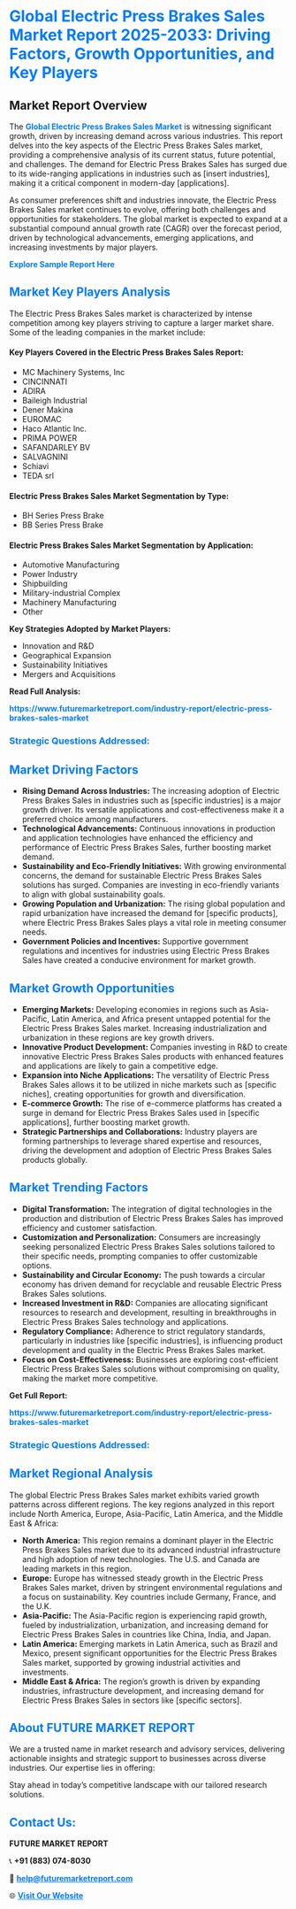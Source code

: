 <h1 style="color: #007BFF;">Global Electric Press Brakes Sales Market Report 2025-2033: Driving Factors, Growth Opportunities, and Key Players</h1>

<section id="overview">
<h2>Market Report Overview</h2>
<p>The <a href="https://www.futuremarketreport.com/industry-report/electric-press-brakes-sales-market" style="color: #007BFF; text-decoration: none;"><strong>Global Electric Press Brakes Sales Market</strong></a> is witnessing significant growth, driven by increasing demand across various industries. This report delves into the key aspects of the Electric Press Brakes Sales market, providing a comprehensive analysis of its current status, future potential, and challenges. The demand for Electric Press Brakes Sales has surged due to its wide-ranging applications in industries such as [insert industries], making it a critical component in modern-day [applications].</p>
<p>As consumer preferences shift and industries innovate, the Electric Press Brakes Sales market continues to evolve, offering both challenges and opportunities for stakeholders. The global market is expected to expand at a substantial compound annual growth rate (CAGR) over the forecast period, driven by technological advancements, emerging applications, and increasing investments by major players.</p>
</section>

<section id="overview">
<p><a href="https://www.futuremarketreport.com/request-sample/reportId=103844" style="color: #007BFF; text-decoration: none;"><strong>Explore Sample Report Here</strong></a></p>
</section>

<section id="key-players">
<h2 style="color: #007BFF;">Market Key Players Analysis</h2>
<p>The Electric Press Brakes Sales market is characterized by intense competition among key players striving to capture a larger market share. Some of the leading companies in the market include:</p>
<h4>Key Players Covered in the Electric Press Brakes Sales Report:</h4>
<ul><li>MC Machinery Systems, Inc</li><li>CINCINNATI</li><li>ADIRA</li><li>Baileigh Industrial</li><li>Dener Makina</li><li>EUROMAC</li><li>Haco Atlantic Inc.</li><li>PRIMA POWER</li><li>SAFANDARLEY BV</li><li>SALVAGNINI</li><li>Schiavi</li><li>TEDA srl</li></ul>
<h4>Electric Press Brakes Sales Market Segmentation by Type:</h4>
<ul><li>BH Series Press Brake</li><li>BB Series Press Brake</li></ul>

<h4>Electric Press Brakes Sales Market Segmentation by Application:</h4>
<ul><li>Automotive Manufacturing</li><li>Power Industry</li><li>Shipbuilding</li><li>Military-industrial Complex</li><li>Machinery Manufacturing</li><li>Other</li></ul>
<p><strong>Key Strategies Adopted by Market Players:</strong></p>
<ul>
<li>Innovation and R&D</li>
<li>Geographical Expansion</li>
<li>Sustainability Initiatives</li>
<li>Mergers and Acquisitions</li>
</ul>
</section>

<section>
<p><strong>Read Full Analysis: </strong></p><a href="https://www.futuremarketreport.com/industry-report/electric-press-brakes-sales-market" style="color: #007BFF; text-decoration: none;"><strong>https://www.futuremarketreport.com/industry-report/electric-press-brakes-sales-market</strong></a>
<h3 style="color: #007BFF;">Strategic Questions Addressed:</h3>
</section>

<section id="driving-factors">
<h2 style="color: #007BFF;">Market Driving Factors</h2>
<ul>
<li><strong>Rising Demand Across Industries:</strong> The increasing adoption of Electric Press Brakes Sales in industries such as [specific industries] is a major growth driver. Its versatile applications and cost-effectiveness make it a preferred choice among manufacturers.</li>
<li><strong>Technological Advancements:</strong> Continuous innovations in production and application technologies have enhanced the efficiency and performance of Electric Press Brakes Sales, further boosting market demand.</li>
<li><strong>Sustainability and Eco-Friendly Initiatives:</strong> With growing environmental concerns, the demand for sustainable Electric Press Brakes Sales solutions has surged. Companies are investing in eco-friendly variants to align with global sustainability goals.</li>
<li><strong>Growing Population and Urbanization:</strong> The rising global population and rapid urbanization have increased the demand for [specific products], where Electric Press Brakes Sales plays a vital role in meeting consumer needs.</li>
<li><strong>Government Policies and Incentives:</strong> Supportive government regulations and incentives for industries using Electric Press Brakes Sales have created a conducive environment for market growth.</li>
</ul>
</section>

<section id="growth-opportunities">
<h2 style="color: #007BFF;">Market Growth Opportunities</h2>
<ul>
<li><strong>Emerging Markets:</strong> Developing economies in regions such as Asia-Pacific, Latin America, and Africa present untapped potential for the Electric Press Brakes Sales market. Increasing industrialization and urbanization in these regions are key growth drivers.</li>
<li><strong>Innovative Product Development:</strong> Companies investing in R&D to create innovative Electric Press Brakes Sales products with enhanced features and applications are likely to gain a competitive edge.</li>
<li><strong>Expansion into Niche Applications:</strong> The versatility of Electric Press Brakes Sales allows it to be utilized in niche markets such as [specific niches], creating opportunities for growth and diversification.</li>
<li><strong>E-commerce Growth:</strong> The rise of e-commerce platforms has created a surge in demand for Electric Press Brakes Sales used in [specific applications], further boosting market growth.</li>
<li><strong>Strategic Partnerships and Collaborations:</strong> Industry players are forming partnerships to leverage shared expertise and resources, driving the development and adoption of Electric Press Brakes Sales products globally.</li>
</ul>
</section>

<section id="trending-factors">
<h2 style="color: #007BFF;">Market Trending Factors</h2>
<ul>
<li><strong>Digital Transformation:</strong> The integration of digital technologies in the production and distribution of Electric Press Brakes Sales has improved efficiency and customer satisfaction.</li>
<li><strong>Customization and Personalization:</strong> Consumers are increasingly seeking personalized Electric Press Brakes Sales solutions tailored to their specific needs, prompting companies to offer customizable options.</li>
<li><strong>Sustainability and Circular Economy:</strong> The push towards a circular economy has driven demand for recyclable and reusable Electric Press Brakes Sales solutions.</li>
<li><strong>Increased Investment in R&D:</strong> Companies are allocating significant resources to research and development, resulting in breakthroughs in Electric Press Brakes Sales technology and applications.</li>
<li><strong>Regulatory Compliance:</strong> Adherence to strict regulatory standards, particularly in industries like [specific industries], is influencing product development and quality in the Electric Press Brakes Sales market.</li>
<li><strong>Focus on Cost-Effectiveness:</strong> Businesses are exploring cost-efficient Electric Press Brakes Sales solutions without compromising on quality, making the market more competitive.</li>
</ul>
</section>

<section>
<p><strong>Get Full Report: </strong></p><a href="https://www.futuremarketreport.com/industry-report/electric-press-brakes-sales-market" style="color: #007BFF; text-decoration: none;"><strong>https://www.futuremarketreport.com/industry-report/electric-press-brakes-sales-market</strong></a>
<h3 style="color: #007BFF;">Strategic Questions Addressed:</h3>
</section>


<section id="regional-analysis">
<h2 style="color: #007BFF;">Market Regional Analysis</h2>
<p>The global Electric Press Brakes Sales market exhibits varied growth patterns across different regions. The key regions analyzed in this report include North America, Europe, Asia-Pacific, Latin America, and the Middle East & Africa:</p>
<ul>
<li><strong>North America:</strong> This region remains a dominant player in the Electric Press Brakes Sales market due to its advanced industrial infrastructure and high adoption of new technologies. The U.S. and Canada are leading markets in this region.</li>
<li><strong>Europe:</strong> Europe has witnessed steady growth in the Electric Press Brakes Sales market, driven by stringent environmental regulations and a focus on sustainability. Key countries include Germany, France, and the U.K.</li>
<li><strong>Asia-Pacific:</strong> The Asia-Pacific region is experiencing rapid growth, fueled by industrialization, urbanization, and increasing demand for Electric Press Brakes Sales in countries like China, India, and Japan.</li>
<li><strong>Latin America:</strong> Emerging markets in Latin America, such as Brazil and Mexico, present significant opportunities for the Electric Press Brakes Sales market, supported by growing industrial activities and investments.</li>
<li><strong>Middle East & Africa:</strong> The region’s growth is driven by expanding industries, infrastructure development, and increasing demand for Electric Press Brakes Sales in sectors like [specific sectors].</li>
</ul>
</section>

<footer>
<h2 style="color: #007BFF;">About FUTURE MARKET REPORT</h2>
<p>We are a trusted name in market research and advisory services, delivering actionable insights and strategic support to businesses across diverse industries. Our expertise lies in offering:</p>

<p>Stay ahead in today’s competitive landscape with our tailored research solutions.</p>

<h2 style="color: #007BFF;">Contact Us:</h2>
<p><strong>FUTURE MARKET REPORT</strong></p>
<p>📞 <strong>+91 (883) 074-8030</strong></p>
<p>📧 <strong><a href="mailto:help@futuremarketreport.com" style="color: #007BFF;">help@futuremarketreport.com</a></strong></p>
<p>🌐 <strong><a href="https://www.futuremarketreport.com/" style="color: #007BFF;">Visit Our Website</a></strong></p>
</footer>